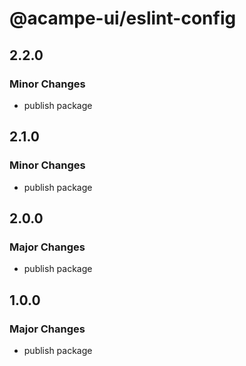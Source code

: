 # @acampe-ui/eslint-config

## 2.2.0

### Minor Changes

- publish package

## 2.1.0

### Minor Changes

- publish package

## 2.0.0

### Major Changes

- publish package

## 1.0.0

### Major Changes

- publish package
